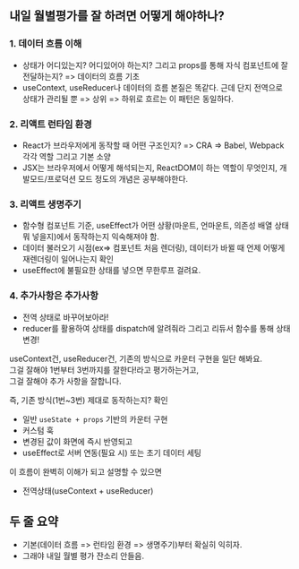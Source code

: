 ## 내일 월별평가를 잘 하려면 어떻게 해야하나?

### 1. 데이터 흐름 이해

- 상태가 어디있는지? 어디있어야 하는지? 그리고 props를 통해 자식 컴포넌트에 잘 전달하는지?
=> 데이터의 흐름 기초
- useContext, useReducer나 데이터의 흐름 본질은 똑같다. 근데 단지 전역으로 상태가 관리될 뿐
=> 상위 => 하위로 흐르는 이 패턴은 동일하다.

### 2. 리액트 런타임 환경

- React가 브라우저에게 동작할 때 어떤 구조인지? => CRA => Babel, Webpack 각각 역할 그리고 기본 소양
- JSX는 브라우저에서 어떻게 해석되는지, ReactDOM이 하는 역할이 무엇인지, 개발모드/프로덕션 모드
정도의 개념은 공부해야한다.

### 3. 리액트 생명주기

- 함수형 컴포넌트 기준, useEffect가 어떤 상황(마운트, 언마운트, 의존성 배열 상태 뭐 넣을지)에서 동작하는지 익숙해져야 함.
- 데이터 불러오기 시점(ex=> 컴포넌트 처음 렌더링), 데이터가 바뀔 때 언제 어떻게 재렌더링이 일어나는지 확인
- useEffect에 불필요한 상태를 넣으면 무한루프 걸려요.

### 4. 추가사항은 추가사항

- 전역 상태로 바꾸어보아라!
- reducer를 활용하여 상태를 dispatch에 알려줘라 그리고 리듀서 함수를 통해 상태 변경!

useContext건, useReducer건, 기존의 방식으로 카운터 구현을 일단 해봐요.  
그걸 잘해야 1번부터 3번까지를 잘한다!라고 평가하는거고,  
그걸 잘해야 추가 사항을 잘합니다.

즉, 기존 방식(1번~3번) 제대로 동작하는지? 확인

- 일반 `useState + props` 기반의 카운터 구현
- 커스텀 훅
- 변경된 값이 화면에 즉시 반영되고
- useEffect로 서버 연동(필요 시) 또는 초기 데이터 세팅

이 흐름이 완벽히 이해가 되고 설명할 수 있으면

- 전역상태(useContext + useReducer)

## 두 줄 요약

- 기본(데이터 흐름 => 런타임 환경 => 생명주기)부터 확실히 익히자.
- 그래야 내일 월별 평가 잔소리 안들음.